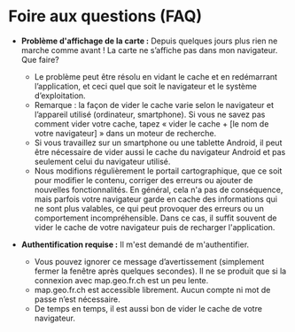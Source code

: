 # Foire aux questions (FAQ)

- **Problème d'affichage de la carte :** Depuis quelques jours plus rien ne marche comme avant ! La carte ne s’affiche pas dans mon navigateur. Que faire?
  - Le problème peut être résolu en vidant le cache et en redémarrant l’application, et ceci quel que soit le navigateur et le système d’exploitation.
  - Remarque : la façon de vider le cache varie selon le navigateur et l’appareil utilisé (ordinateur, smartphone). Si vous ne savez pas comment vider votre cache, tapez « vider le cache + [le nom de votre navigateur] » dans un moteur de recherche.
  - Si vous travaillez sur un smartphone ou une tablette Android, il peut être nécessaire de vider aussi le cache du navigateur Android et pas seulement celui du navigateur utilisé.
  - Nous modifions régulièrement le portail cartographique, que ce soit pour modifier le contenu, corriger des erreurs ou ajouter de nouvelles fonctionnalités. En général, cela n'a pas de conséquence, mais parfois votre navigateur garde en cache des informations qui ne sont plus valables, ce qui peut provoquer des erreurs ou un comportement incompréhensible. Dans ce cas, il suffit souvent de vider le cache de votre navigateur puis de recharger l'application.

- **Authentification requise :** Il m'est demandé de m'authentifier.
  - Vous pouvez ignorer ce message d’avertissement (simplement fermer la fenêtre après quelques secondes). Il ne se produit que si la connexion avec map.geo.fr.ch est un peu lente.
  - map.geo.fr.ch est accessible librement. Aucun compte ni mot de passe n’est nécessaire.
  - De temps en temps, il est aussi bon de vider le cache de votre navigateur.
